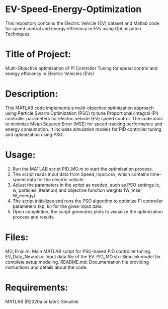 # EV-Speed-Energy-Optimization
This repository contains the Electric Vehicle (EV) dataset and Matlab code for speed control and energy efficiency in EVs using Optimization Techniques

# Title of Project:
Multi-Objective optimization of PI Controller Tuning for speed control and energy efficiency in Electric Vehicles (EVs)

# Description:
This MATLAB code implements a multi-objective optimization approach using Particle Swarm Optimization (PSO) to tune Proportional-Integral (PI) controller parameters for electric vehicle (EV) speed control. The code aims to minimize Mean Squared Error (MSE) for speed tracking performance and energy consumption. It includes simulation models for PID controller tuning and optimization using PSO.

# Usage:
1. Run the MATLAB script PID_MO.m to start the optimization process.
2. The script reads input data from Speed_Input.csv, which contains time-speed data for the electric vehicle.
3. Adjust the parameters in the script as needed, such as PSO settings (c, w, particles, iteration) and objective function weights (W_mse, W_energy).
4. The script initializes and runs the PSO algorithm to optimize PI controller parameters (kp, ki) for the given input data.
5. Upon completion, the script generates plots to visualize the optimization process and results.

# Files:
MO_Final.m: Main MATLAB script for PSO-based PID controller tuning.
EV_Data_New.xlsx: Input data file of the EV.
PID_MO.slx: Simulink model for complete setup modeling.
README.md: Documentation file providing instructions and details about the code.

# Requirements:
MATLAB (R2020a or later)
Simulink
